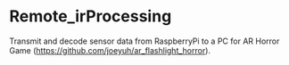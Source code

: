 # Remote_irProcessing

Transmit and decode sensor data from RaspberryPi to a PC for AR Horror Game (https://github.com/joeyuh/ar_flashlight_horror). 
